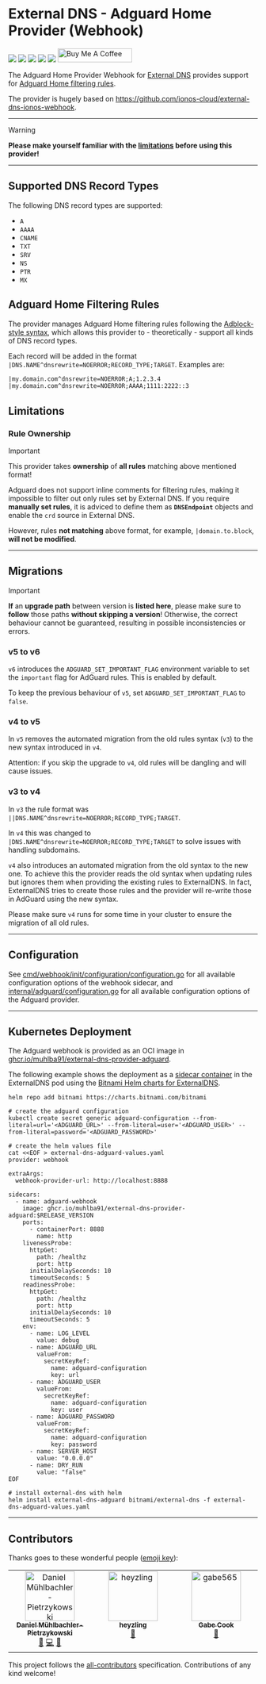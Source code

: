 # External DNS - Adguard Home Provider (Webhook)

[![](https://img.shields.io/github/license/muhlba91/external-dns-provider-adguard?style=for-the-badge)](LICENSE.md)
[![](https://img.shields.io/github/actions/workflow/status/muhlba91/external-dns-provider-adguard/verify.yml?style=for-the-badge)](https://github.com/muhlba91/external-dns-provider-adguard/actions/workflows/verify.yml)
[![](https://img.shields.io/coverallsCoverage/github/muhlba91/external-dns-provider-adguard?style=for-the-badge)](https://github.com/muhlba91/external-dns-provider-adguard/)
[![](https://img.shields.io/github/release-date/muhlba91/external-dns-provider-adguard?style=for-the-badge)](https://github.com/muhlba91/external-dns-provider-adguard/releases)
[![](https://img.shields.io/github/all-contributors/muhlba91/external-dns-provider-adguard?color=ee8449&style=for-the-badge)](#contributors)
<a href="https://www.buymeacoffee.com/muhlba91" target="_blank"><img src="https://cdn.buymeacoffee.com/buttons/default-orange.png" alt="Buy Me A Coffee" height="28" width="150"></a>

The Adguard Home Provider Webhook for [External DNS](https://github.com/kubernetes-sigs/external-dns) provides support for [Adguard Home filtering rules](https://github.com/AdguardTeam/AdGuardHome/wiki/Hosts-Blocklists#adblock-style).

The provider is hugely based on <https://github.com/ionos-cloud/external-dns-ionos-webhook>.

---

> [!WARNING]
> **Please make yourself familiar with the [limitations](#limitations) before using this provider!**

---

## Supported DNS Record Types

The following DNS record types are supported:

- `A`
- `AAAA`
- `CNAME`
- `TXT`
- `SRV`
- `NS`
- `PTR`
- `MX`

## Adguard Home Filtering Rules

The provider manages Adguard Home filtering rules following the [Adblock-style syntax](https://github.com/AdguardTeam/AdGuardHome/wiki/Hosts-Blocklists#adblock-style), which allows this provider to - theoretically - support all kinds of DNS record types.

Each record will be added in the format `|DNS.NAME^dnsrewrite=NOERROR;RECORD_TYPE;TARGET`.
Examples are:

```txt
|my.domain.com^dnsrewrite=NOERROR;A;1.2.3.4
|my.domain.com^dnsrewrite=NOERROR;AAAA;1111:2222::3
```

## Limitations

### Rule Ownership

> [!IMPORTANT]
> This provider takes **ownership** of **all rules** matching above mentioned format!

Adguard does not support inline comments for filtering rules, making it impossible to filter out only rules set by External DNS.
If you require **manually set rules**, it is adviced to define them as **`DNSEndpoint`** objects and enable the `crd` source in External DNS.

However, rules **not matching** above format, for example, `|domain.to.block`, **will not be modified**.

---

## Migrations

> [!IMPORTANT]
> **If** an **upgrade path** between version is **listed here**, please make sure to **follow** those paths **without skipping a version**!
> Otherwise, the correct behaviour cannot be guaranteed, resulting in possible inconsistencies or errors.

### v5 to v6

`v6` introduces the `ADGUARD_SET_IMPORTANT_FLAG` environment variable to set the `important` flag for AdGuard rules. This is enabled by default.

To keep the previous behaviour of `v5`, set `ADGUARD_SET_IMPORTANT_FLAG` to `false`.

### v4 to v5

In `v5` removes the automated migration from the old rules syntax (`v3`) to the new syntax introduced in `v4`.

Attention: if you skip the upgrade to `v4`, old rules will be dangling and will cause issues.

### v3 to v4

In `v3` the rule format was `||DNS.NAME^dnsrewrite=NOERROR;RECORD_TYPE;TARGET`.

In `v4` this was changed to `|DNS.NAME^dnsrewrite=NOERROR;RECORD_TYPE;TARGET` to solve issues with handling subdomains.

`v4` also introduces an automated migration from the old syntax to the new one.
To achieve this the provider reads the old syntax when updating rules but ignores them when providing the existing rules to ExternalDNS.
In fact, ExternalDNS tries to create those rules and the provider will re-write those in AdGuard using the new syntax.

Please make sure `v4` runs for some time in your cluster to ensure the migration of all old rules.

---

## Configuration

See [cmd/webhook/init/configuration/configuration.go](./cmd/webhook/init/configuration/configuration.go) for all available configuration options of the webhook sidecar, and [internal/adguard/configuration.go](./internal/adguard/configuration.go) for all available configuration options of the Adguard provider.

---

## Kubernetes Deployment

The Adguard webhook is provided as an OCI image in [ghcr.io/muhlba91/external-dns-provider-adguard](https://ghcr.io/muhlba91/external-dns-provider-adguard).

The following example shows the deployment as a [sidecar container](https://kubernetes.io/docs/concepts/workloads/pods/#workload-resources-for-managing-pods) in the ExternalDNS pod using the [Bitnami Helm charts for ExternalDNS](https://github.com/bitnami/charts/tree/main/bitnami/external-dns).

```shell
helm repo add bitnami https://charts.bitnami.com/bitnami

# create the adguard configuration
kubectl create secret generic adguard-configuration --from-literal=url='<ADGUARD_URL>' --from-literal=user='<ADGUARD_USER>' --from-literal=password='<ADGUARD_PASSWORD>'

# create the helm values file
cat <<EOF > external-dns-adguard-values.yaml
provider: webhook

extraArgs:
  webhook-provider-url: http://localhost:8888

sidecars:
  - name: adguard-webhook
    image: ghcr.io/muhlba91/external-dns-provider-adguard:$RELEASE_VERSION
    ports:
      - containerPort: 8888
        name: http
    livenessProbe:
      httpGet:
        path: /healthz
        port: http
      initialDelaySeconds: 10
      timeoutSeconds: 5
    readinessProbe:
      httpGet:
        path: /healthz
        port: http
      initialDelaySeconds: 10
      timeoutSeconds: 5
    env:
      - name: LOG_LEVEL
        value: debug
      - name: ADGUARD_URL
        valueFrom:
          secretKeyRef:
            name: adguard-configuration
            key: url
      - name: ADGUARD_USER
        valueFrom:
          secretKeyRef:
            name: adguard-configuration
            key: user
      - name: ADGUARD_PASSWORD
        valueFrom:
          secretKeyRef:
            name: adguard-configuration
            key: password
      - name: SERVER_HOST
        value: "0.0.0.0" 
      - name: DRY_RUN
        value: "false"  
EOF

# install external-dns with helm
helm install external-dns-adguard bitnami/external-dns -f external-dns-adguard-values.yaml
```

---

## Contributors

Thanks goes to these wonderful people ([emoji key](https://allcontributors.org/docs/en/emoji-key)):

<!-- ALL-CONTRIBUTORS-LIST:START - Do not remove or modify this section -->
<!-- prettier-ignore-start -->
<!-- markdownlint-disable -->
<table>
  <tbody>
    <tr>
      <td align="center" valign="top" width="14.28%"><a href="https://muehlbachler.io/"><img src="https://avatars.githubusercontent.com/u/653739?v=4?s=100" width="100px;" alt="Daniel Mühlbachler-Pietrzykowski"/><br /><sub><b>Daniel Mühlbachler-Pietrzykowski</b></sub></a><br /><a href="#maintenance-muhlba91" title="Maintenance">🚧</a> <a href="https://github.com/muhlba91/external-dns-provider-adguard/commits?author=muhlba91" title="Code">💻</a> <a href="https://github.com/muhlba91/external-dns-provider-adguard/commits?author=muhlba91" title="Documentation">📖</a></td>
      <td align="center" valign="top" width="14.28%"><a href="https://github.com/heyzling"><img src="https://avatars.githubusercontent.com/u/30411478?v=4?s=100" width="100px;" alt="heyzling"/><br /><sub><b>heyzling</b></sub></a><br /><a href="https://github.com/muhlba91/external-dns-provider-adguard/commits?author=heyzling" title="Documentation">📖</a></td>
      <td align="center" valign="top" width="14.28%"><a href="https://github.com/gabe565"><img src="https://avatars.githubusercontent.com/u/7717888?v=4?s=100" width="100px;" alt="gabe565"/><br /><sub><b>Gabe Cook</b></sub></a><br /><a href="https://github.com/muhlba91/external-dns-provider-adguard/commits?author=gabe565" title="Ideas">🤔</a></td>
    </tr>
  </tbody>
</table>

<!-- markdownlint-restore -->
<!-- prettier-ignore-end -->

<!-- ALL-CONTRIBUTORS-LIST:END -->

This project follows the [all-contributors](https://github.com/all-contributors/all-contributors) specification. Contributions of any kind welcome!
